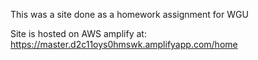 
This was a site done as a homework assignment for WGU

Site is hosted on AWS amplify at: https://master.d2c11oys0hmswk.amplifyapp.com/home